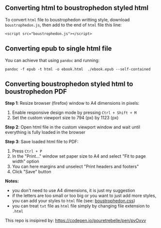 ## Converting html to boustrophedon styled html
To convert `html` file to boustrophedon writting style, download `boustrophedon.js`, then add to the end of `html` file this line:

`<script src="boustrophedon.js"></script>`

## Converting epub to single html file
You can achieve that using `pandoc` and running:

`pandoc -f epub -t html -o ebook.html  ./ebook.epub --self-contained`

## Converting boustrophedon styled html to boustrophedon PDF
**Step 1**: Resize browser (firefox) window to A4 dimensions in pixels:
  1. Enable responsive design mode by pressing `Ctrl + Shift + M`
  2. Set the custom viewport size to 794 (px) by 1123 (px)

**Step 2**: Open html file in the custom viewport window and wait until everything is fully loaded in the browser

**Step 3**: Save loaded html file to PDF:
  1. Press `Ctrl + P`
  2. In the "Print..." window set paper size to A4 and select "Fit to page width" option
  3. You can here margins and unselect "Print headers and footers"
  4. Click "Save" button


**Notes:** 
  - you don't need to use A4 dimensions, it is just my suggestion
  - if the letters are too small or too big or you want to just add more styles, you can add your styles to `html` file (see: [boustrophedon.css](https://github.com/strang1ato/boustrophedon-convert/blob/main/boustrophedon.css))
  - you can treat `txt` file as `html` file simply by changing file extension to `.html`


This repo is insipired by: https://codepen.io/pouretrebelle/pen/pvOxvv